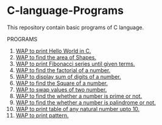 # C-language-Programs
This repository contain basic programs of C language.

PROGRAMS

1. [WAP to print Hello World in C.](https://github.com/Shad-Sheikh/C-language-Programs/blob/master/C-Programs/Hello_World_Program.c)
2. [WAP to find the area of Shapes.](https://github.com/Shad-Sheikh/C-Programs/blob/master/C-Programs/Area_of_shape.c)
3. [WAP to print Fibonacci series until given terms.](https://github.com/Shad-Sheikh/C-Programs/blob/master/C-Programs/Fibonacci_series.c)
4. [WAP to find the factorial of a number.](https://github.com/Shad-Sheikh/C-Programs/blob/master/C-Programs/factorial_of_num.c)
5. [WAP to display sum of digits of a number.](https://github.com/Shad-Sheikh/C-Programs/blob/master/C-Programs/sum_of_digits.c)
6. [WAP to find the Square of a number.](https://github.com/Shad-Sheikh/C-Programs/blob/master/C-Programs/square_of_number.c)
7. [WAP to swap values of two number.](https://github.com/Shad-Sheikh/C-Programs/blob/master/C-Programs/swap.c)
8. [WAP to find the whether a number is prime or not.](https://github.com/Shad-Sheikh/C-Programs/blob/master/C-Programs/prime_no.c)
9. [WAP to find the whether a number is palindrome or not.](https://github.com/Shad-Sheikh/C-Programs/blob/master/C-Programs/Palindrome_num.c)
10. [WAP to print table of any natural number upto 10.](https://github.com/Shad-Sheikh/C-Programs/blob/master/C-Programs/Number_table.c)
11. [WAP to print pattern.](https://github.com/Shad-Sheikh/C-Programs/blob/master/C-Programs/pattern_1.c)
